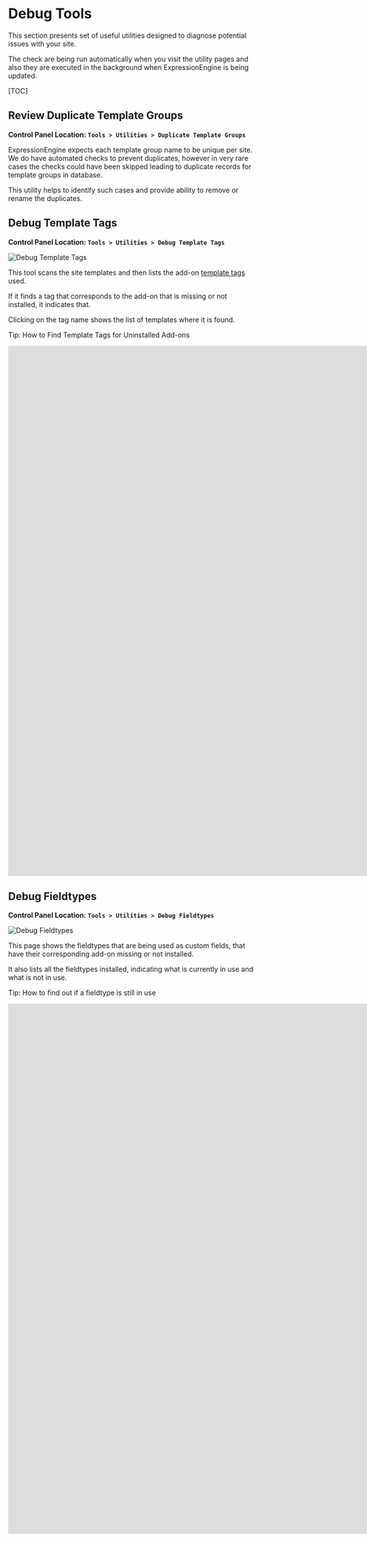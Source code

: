 <!--
    This source file is part of the open source project
    ExpressionEngine User Guide (https://github.com/ExpressionEngine/ExpressionEngine-User-Guide)

    @link      https://expressionengine.com/
    @copyright Copyright (c) 2003-2020, Packet Tide, LLC (https://packettide.com)
    @license   https://expressionengine.com/license Licensed under Apache License, Version 2.0
-->

# Debug Tools

This section presents set of useful utilities designed to diagnose potential issues with your site.

The check are being run automatically when you visit the utility pages and also they are executed in the background when ExpressionEngine is being updated.

[TOC]

## Review Duplicate Template Groups

**Control Panel Location: `Tools > Utilities > Duplicate Template Groups`**

ExpressionEngine expects each template group name to be unique per site. We do have automated checks to prevent duplicates, however in very rare cases the checks could have been skipped leading to duplicate records for template groups in database.

This utility helps to identify such cases and provide ability to remove or rename the duplicates.


## Debug Template Tags

**Control Panel Location: `Tools > Utilities > Debug Template Tags`**

![Debug Template Tags](_images/utilities-debug-tags.png)

This tool scans the site templates and then lists the add-on [template tags](templates/language.md) used.

If it finds a tag that corresponds to the add-on that is missing or not installed, it indicates that.

Clicking on the tag name shows the list of templates where it is found.

Tip: How to Find Template Tags for Uninstalled Add-ons
<div class="video-wrapper">
<iframe src="https://www.youtube.com/embed/IcO-p176zoY" title="How to Find Template Tags for Uninstalled Add-ons" width="1920" height="1080" frameborder="0" webkitallowfullscreen mozallowfullscreen allowfullscreen></iframe>
</div>

## Debug Fieldtypes

**Control Panel Location: `Tools > Utilities > Debug Fieldtypes`**

![Debug Fieldtypes](_images/utilities-debug-fieldtypes.png)

This page shows the fieldtypes that are being used as custom fields, that have their corresponding add-on missing or not installed.

It also lists all the fieldtypes installed, indicating what is currently in use and what is not in use.

Tip: How to find out if a fieldtype is still in use
<div class="video-wrapper">
<iframe src="https://www.youtube.com/embed/B0C22re0ZPM" title="How to find out if an ExpressionEngine fieldtype is still in use" width="1920" height="1080" frameborder="0" webkitallowfullscreen mozallowfullscreen allowfullscreen></iframe>
</div>
